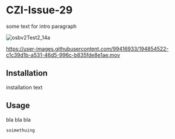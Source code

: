 # CZI-Issue-29

some text for intro paragraph

![osbv2Test2_14a](https://user-images.githubusercontent.com/99416933/194854567-931be268-dd97-4549-8d95-6389b4330781.PNG)




https://user-images.githubusercontent.com/99416933/194854522-c1c39d1b-a531-46d5-996c-b835fde8e1ae.mov


## Installation

installation text

## Usage

bla bla bla 

```soimethuing ```
